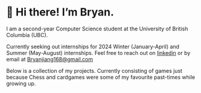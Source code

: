 # 👋 Hi there! I’m Bryan. 

I am a second-year Computer Science student at the University of British Columbia (UBC).

Currently seeking out internships for 2024 Winter (January-April) and Summer (May-August) internships. Feel free to reach out on [linkedin](www.linkedin.com/in/bryan-jiang-481477262) or by email at Bryanjiang168@gmail.com

Below is a collection of my projects. Currently consisting of games just because Chess and cardgames were some of my favourite past-times while growing up. 



